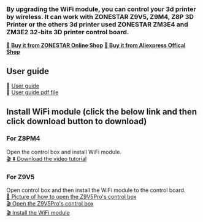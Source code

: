 ### By upgrading the WiFi module, you can control your 3d printer by wireless. It can work with ZONESTAR Z9V5, Z9M4, Z8P 3D Printer or the others 3d printer used ZONESTAR ZM3E4 and ZM3E2 32-bits 3D printer control board.
[**:gift: Buy it from ZONESTAR Online Shop**](https://bit.ly/3rB7mx1)
[**:gift: Buy it from Aliexpress Offical Shop**](https://bit.ly/3i7aX4o)

## User guide
:book: [User guide](./WiFi_User_Guide.md)  
:green_book: [User guide pdf file](./WiFi_User_Guide.pdf)  

## Install WiFi module (click the below link and then click download button to download)
### For Z8PM4 
Open the control box and install WiFi module.         
[:clapper: :arrow_down: Download the video tutorial](./Install_WiFi_Z8P.mp4)
### For Z9V5
Open control box and then install the WiFi module to the control board.       
[:art: Picture of how to open the Z9V5Pro's control box](./How_to_open_the_control_box_Z9V5.jpg)            
[:clapper: Open the Z9V5Pro's control box](./Open_the_Control_Box_of_Z9V5.gif)    
[:clapper: Install the WiFi module](./Install_WiFi_Z9V5.gif)    

